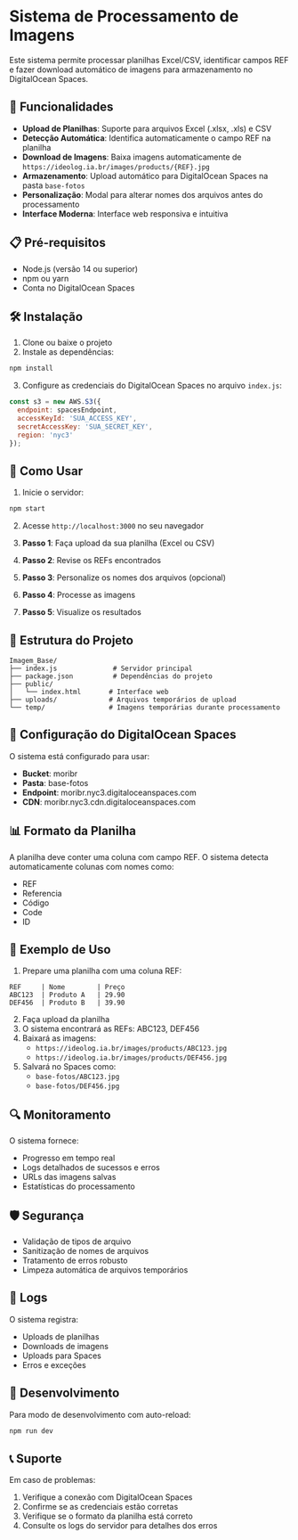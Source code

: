 # Sistema de Processamento de Imagens

Este sistema permite processar planilhas Excel/CSV, identificar campos REF e fazer download automático de imagens para armazenamento no DigitalOcean Spaces.

## 🚀 Funcionalidades

- **Upload de Planilhas**: Suporte para arquivos Excel (.xlsx, .xls) e CSV
- **Detecção Automática**: Identifica automaticamente o campo REF na planilha
- **Download de Imagens**: Baixa imagens automaticamente de `https://ideolog.ia.br/images/products/{REF}.jpg`
- **Armazenamento**: Upload automático para DigitalOcean Spaces na pasta `base-fotos`
- **Personalização**: Modal para alterar nomes dos arquivos antes do processamento
- **Interface Moderna**: Interface web responsiva e intuitiva

## 📋 Pré-requisitos

- Node.js (versão 14 ou superior)
- npm ou yarn
- Conta no DigitalOcean Spaces

## 🛠️ Instalação

1. Clone ou baixe o projeto
2. Instale as dependências:
```bash
npm install
```

3. Configure as credenciais do DigitalOcean Spaces no arquivo `index.js`:
```javascript
const s3 = new AWS.S3({
  endpoint: spacesEndpoint,
  accessKeyId: 'SUA_ACCESS_KEY',
  secretAccessKey: 'SUA_SECRET_KEY',
  region: 'nyc3'
});
```

## 🚀 Como Usar

1. Inicie o servidor:
```bash
npm start
```

2. Acesse `http://localhost:3000` no seu navegador

3. **Passo 1**: Faça upload da sua planilha (Excel ou CSV)
4. **Passo 2**: Revise os REFs encontrados
5. **Passo 3**: Personalize os nomes dos arquivos (opcional)
6. **Passo 4**: Processe as imagens
7. **Passo 5**: Visualize os resultados

## 📁 Estrutura do Projeto

```
Imagem_Base/
├── index.js              # Servidor principal
├── package.json          # Dependências do projeto
├── public/
│   └── index.html       # Interface web
├── uploads/             # Arquivos temporários de upload
└── temp/                # Imagens temporárias durante processamento
```

## 🔧 Configuração do DigitalOcean Spaces

O sistema está configurado para usar:
- **Bucket**: moribr
- **Pasta**: base-fotos
- **Endpoint**: moribr.nyc3.digitaloceanspaces.com
- **CDN**: moribr.nyc3.cdn.digitaloceanspaces.com

## 📊 Formato da Planilha

A planilha deve conter uma coluna com campo REF. O sistema detecta automaticamente colunas com nomes como:
- REF
- Referencia
- Código
- Code
- ID

## 🎯 Exemplo de Uso

1. Prepare uma planilha com uma coluna REF:
```
REF     | Nome        | Preço
ABC123  | Produto A   | 29.90
DEF456  | Produto B   | 39.90
```

2. Faça upload da planilha
3. O sistema encontrará as REFs: ABC123, DEF456
4. Baixará as imagens:
   - `https://ideolog.ia.br/images/products/ABC123.jpg`
   - `https://ideolog.ia.br/images/products/DEF456.jpg`
5. Salvará no Spaces como:
   - `base-fotos/ABC123.jpg`
   - `base-fotos/DEF456.jpg`

## 🔍 Monitoramento

O sistema fornece:
- Progresso em tempo real
- Logs detalhados de sucessos e erros
- URLs das imagens salvas
- Estatísticas do processamento

## 🛡️ Segurança

- Validação de tipos de arquivo
- Sanitização de nomes de arquivos
- Tratamento de erros robusto
- Limpeza automática de arquivos temporários

## 📝 Logs

O sistema registra:
- Uploads de planilhas
- Downloads de imagens
- Uploads para Spaces
- Erros e exceções

## 🔄 Desenvolvimento

Para modo de desenvolvimento com auto-reload:
```bash
npm run dev
```

## 📞 Suporte

Em caso de problemas:
1. Verifique a conexão com DigitalOcean Spaces
2. Confirme se as credenciais estão corretas
3. Verifique se o formato da planilha está correto
4. Consulte os logs do servidor para detalhes dos erros

